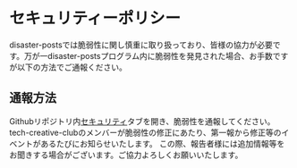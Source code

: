 # セキュリティーポリシー
disaster-postsでは脆弱性に関し慎重に取り扱っており、皆様の協力が必要です。万が一disaster-postsプログラム内に脆弱性を発見された場合、お手数ですが以下の方法でご通報ください。
## 通報方法
Githubリポジトリ内[セキュリティ](https://github.com/tech-creative-club/disaster-posts/security)タブを開き、脆弱性を通報してください。tech-creative-clubのメンバーが脆弱性の修正にあたり、第一報から修正等のイベントがあるたびにお知らせいたします。
この際、報告者様には追加情報等をお聞きする場合がございます。ご協力よろしくお願いいたします。
